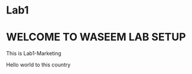 # Lab1
WELCOME TO WASEEM LAB SETUP
===========================

This is Lab1-Marketing


Hello world to this country
